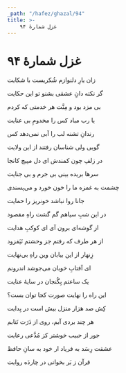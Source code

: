 ```yaml
---
_path: "/hafez/ghazal/94"
title: >-
    غزل شمارهٔ ۹۴
---
```

# غزل شمارهٔ ۹۴

<div class="b" id="bn1"><div class="m1"><p>زان یارِ دلنوازم شُکریست با شکایت</p></div>
<div class="m2"><p>گر نکته دانِ عشقی بشنو تو این حکایت</p></div></div>
<div class="b" id="bn2"><div class="m1"><p>بی مزد بود و مِنَّت هر خدمتی که کردم</p></div>
<div class="m2"><p>یا رب مباد کس را مخدومِ بی عنایت</p></div></div>
<div class="b" id="bn3"><div class="m1"><p>رندانِ تشنه لب را آبی نمی‌دهد کس</p></div>
<div class="m2"><p>گویی ولی شناسان رفتند از این ولایت</p></div></div>
<div class="b" id="bn4"><div class="m1"><p>در زلفِ چون کمندش ای دل مپیچ کانجا</p></div>
<div class="m2"><p>سرها بریده بینی بی جرم و بی جنایت</p></div></div>
<div class="b" id="bn5"><div class="m1"><p>چشمت به غمزه ما را خون خورد و می‌پسندی</p></div>
<div class="m2"><p>جانا روا نباشد خونریز را حمایت</p></div></div>
<div class="b" id="bn6"><div class="m1"><p>در این شبِ سیاهم گم گشت راهِ مقصود</p></div>
<div class="m2"><p>از گوشه‌ای برون آی ای کوکبِ هدایت</p></div></div>
<div class="b" id="bn7"><div class="m1"><p>از هر طرف که رفتم جز وحشتم نَیَفزود</p></div>
<div class="m2"><p>زِنهار از این بیابان وین راهِ بی‌نهایت</p></div></div>
<div class="b" id="bn8"><div class="m1"><p>ای آفتابِ خوبان می‌جوشد اندرونم</p></div>
<div class="m2"><p>یک ساعتم بِگُنجان در سایهٔ عنایت</p></div></div>
<div class="b" id="bn9"><div class="m1"><p>این راه را نهایت صورت کجا توان بست؟</p></div>
<div class="m2"><p>کِش صد هزار منزل بیش است در بِدایت</p></div></div>
<div class="b" id="bn10"><div class="m1"><p>هر چند بردی آبم، روی از دَرَت نَتابم</p></div>
<div class="m2"><p>جور از حبیب خوشتر کز مُدَّعی رعایت</p></div></div>
<div class="b" id="bn11"><div class="m1"><p>عشقت رِسَد به فریاد ار خود به سانِ حافظ</p></div>
<div class="m2"><p>قرآن ز بَر بخوانی در چاردَه روایت</p></div></div>
